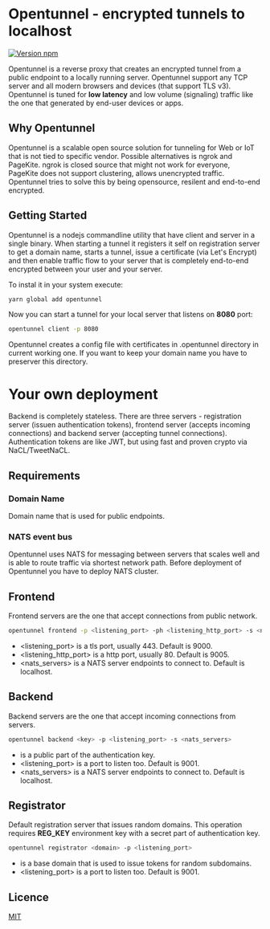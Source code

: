 # Opentunnel - encrypted tunnels to localhost
[![Version npm](https://img.shields.io/npm/v/opentunnel.svg?logo=npm)](https://www.npmjs.com/package/opentunnel)

Opentunnel is a reverse proxy that creates an encrypted tunnel from a public endpoint to a locally running server.
Opentunnel support any TCP server and all modern browsers and devices (that support TLS v3). Opentunnel is tuned for **low latency** and low volume (signaling) traffic like the one that generated by end-user devices or apps.

## Why Opentunnel
Opentunnel is a scalable open source solution for tunneling for Web or IoT that is not tied to specific vendor. Possible alternatives is ngrok and PageKite. ngrok is closed source that might not work for everyone, PageKite does not support clustering, allows unencrypted traffic. Opentunnel tries to solve this by being opensource, resilent and end-to-end encrypted.

## Getting Started
Opentunnel is a nodejs commandline utility that have client and server in a single binary. When starting a tunnel it registers it self on registration server to get a domain name, starts a tunnel, issue a certificate (via Let's Encrypt) and then enable traffic flow to your server that is completely end-to-end encrypted between your user and your server.

To instal it in your system execute:
```bash
yarn global add opentunnel
```

Now you can start a tunnel for your local server that listens on **8080** port:
```bash
opentunnel client -p 8080
```

Opentunnel creates a config file with certificates in .opentunnel directory in current working one. If you want to keep your domain name you have to preserver this directory.

# Your own deployment
Backend is completely stateless. There are three servers - registration server (issuen authentication tokens), frontend server (accepts incoming connections) and backend server (accepting tunnel connections). Authentication tokens are like JWT, but using fast and proven crypto via NaCL/TweetNaCL.

## Requirements
### Domain Name
Domain name that is used for public endpoints.
### NATS event bus
Opentunnel uses NATS for messaging between servers that scales well and is able to route traffic via shortest network path. Before deployment of Opentunnel you have to deploy NATS cluster.

## Frontend
Frontend servers are the one that accept connections from public network.

```bash
opentunnel frontend -p <listening_port> -ph <listening_http_port> -s <nats_servers>
```
* <listening_port> is a tls port, usually 443. Default is 9000.
* <listening_http_port> is a http port, usually 80. Default is 9005.
* <nats_servers> is a NATS server endpoints to connect to. Default is localhost.

## Backend
Backend servers are the one that accept incoming connections from servers.
```bash
opentunnel backend <key> -p <listening_port> -s <nats_servers>
```

* <key> is a public part of the authentication key.
* <listening_port> is a port to listen too. Default is 9001.
* <nats_servers> is a NATS server endpoints to connect to. Default is localhost.

## Registrator
Default registration server that issues random domains. 
This operation requires **REG_KEY** environment key with a secret part of authentication key.

```bash
opentunnel registrator <domain> -p <listening_port>
```
* <host> is a base domain that is used to issue tokens for random subdomains.
* <listening_port> is a port to listen too. Default is 9001.

## Licence
[MIT](LICENSE)
